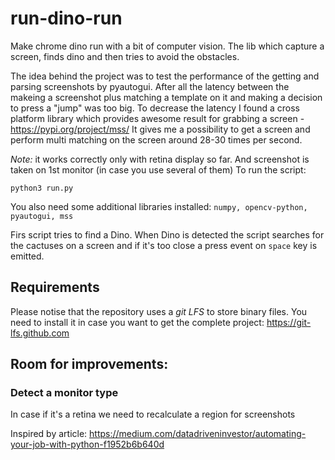 # run-dino-run

Make chrome dino run with a bit of computer vision.
The lib which capture a screen, finds dino and then tries to avoid the obstacles.

The idea behind the project was to test the performance of the getting and parsing screenshots by pyautogui. After all the latency between the makeing a screenshot plus matching a template on it and making a decision to press a "jump" was too big. To decrease the latency I found a cross platform library which provides awesome result for grabbing a screen - https://pypi.org/project/mss/
It gives me a possibility to get a screen and perform multi matching on the screen around 28-30 times per second.


*Note:* it works correctly only with retina display so far. And screenshot is taken on 1st monitor (in case you use several of them)
To run the script:
```
python3 run.py
```
You also need some additional libraries installed: `numpy, opencv-python, pyautogui, mss`

Firs script tries to find a Dino. When Dino is detected the script searches for the cactuses on a screen and if it's too close a press event on `space` key is emitted.

## Requirements

Please notise that the repository uses a *git LFS* to store binary files. You need to install it in case you want to get the complete project: https://git-lfs.github.com

## Room for improvements:


### Detect a monitor type
In case if it's a retina we need to recalculate a region for screenshots


Inspired by article: https://medium.com/datadriveninvestor/automating-your-job-with-python-f1952b6b640d
